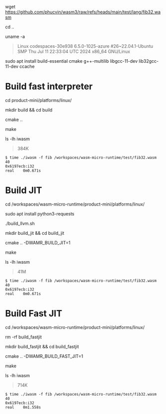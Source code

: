 wget https://github.com/phucvin/wasm3/raw/refs/heads/main/test/lang/fib32.wasm

cd ..

uname -a

> Linux codespaces-30e938 6.5.0-1025-azure #26~22.04.1-Ubuntu SMP Thu Jul 11 22:33:04 UTC 2024 x86_64 GNU/Linux

sudo apt install build-essential cmake g++-multilib libgcc-11-dev lib32gcc-11-dev ccache

# Build fast interpreter

cd product-mini/platforms/linux/

mkdir build && cd build

cmake ..

make

ls -lh iwasm

> 384K

```
$ time ./iwasm -f fib /workspaces/wasm-micro-runtime/test/fib32.wasm 40
0x6197ecb:i32
real    0m0.671s
```

# Build JIT

cd /workspaces/wasm-micro-runtime/product-mini/platforms/linux/

sudo apt install python3-requests

./build_llvm.sh

mkdir build_jit && cd build_jit

cmake .. -DWAMR_BUILD_JIT=1

make

ls -lh iwasm

> 41M

```
$ time ./iwasm -f fib /workspaces/wasm-micro-runtime/test/fib32.wasm 40
0x6197ecb:i32
real    0m0.671s
```


# Build Fast JIT

cd /workspaces/wasm-micro-runtime/product-mini/platforms/linux/

rm -rf build_fastjit

mkdir build_fastjit && cd build_fastjit

cmake .. -DWAMR_BUILD_FAST_JIT=1

make

ls -lh iwasm

> 714K 

```
$ time ./iwasm -f fib /workspaces/wasm-micro-runtime/test/fib32.wasm 40
0x6197ecb:i32
real    0m1.558s
```
